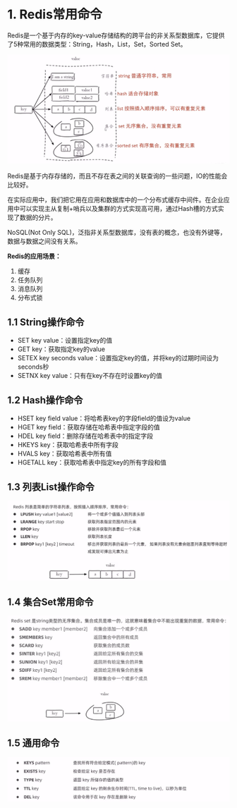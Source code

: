 # 1. Redis常用命令

Redis是一个基于内存的key-value存储结构的跨平台的非关系型数据库，它提供了5种常用的数据类型：String，Hash，List，Set，Sorted Set。

![image-20230319205859457](../markdown-img/Redis.assets/image-20230319205859457.png)

Redis是基于内存存储的，而且不存在表之间的关联查询的一些问题，IO的性能会比较好。

在实际应用中，我们把它用在应用和数据库中的一个分布式缓存中间件。在企业应用中可以实现主从复制+哨兵以及集群的方式实现高可用，通过Hash槽的方式实现了数据的分片。

NoSQL(Not Only SQL)，泛指非关系型数据库，没有表的概念，也没有外键等，数据与数据之间没有关系。

**Redis的应用场景：**

1. 缓存
2. 任务队列
3. 消息队列
4. 分布式锁

## 1.1 String操作命令

- SET key value：设置指定key的值
- GET key：获取指定key的value
- SETEX key seconds value：设置指定key的值，并将key的过期时间设为seconds秒
- SETNX key value：只有在key不存在时设置key的值

## 1.2 Hash操作命令

- HSET key field value：将哈希表key的字段field的值设为value
- HGET key field：获取存储在哈希表中指定字段的值
- HDEL key field：删除存储在哈希表中的指定字段
- HKEYS key：获取哈希表中所有字段
- HVALS key：获取哈希表中所有值
- HGETALL key：获取哈希表中指定key的所有字段和值

## 1.3 列表List操作命令

![image-20230319210510783](../markdown-img/Redis.assets/image-20230319210510783.png)

## 1.4 集合Set常用命令

![image-20230319210605458](../markdown-img/Redis.assets/image-20230319210605458.png)

## 1.5 通用命令

![image-20230319210651823](../markdown-img/Redis.assets/image-20230319210651823.png)

